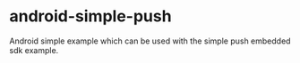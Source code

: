 # android-simple-push
Android simple example which can be used with the simple push embedded sdk example.
